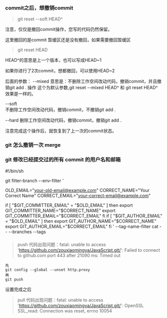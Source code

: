 ### commit之后，想撤销commit
> git reset --soft HEAD^

注意，仅仅是撤回commit操作，您写的代码仍然保留。

这里撤回的是commit 暂缓区还是没有撤回，如果需要撤回暂缓区
> git reset HEAD

HEAD^的意思是上一个版本，也可以写成HEAD~1

如果你进行了2次commit，想都撤回，可以使用HEAD~2

后面的参数：
--mixed 
意思是：不删除工作空间改动代码，撤销commit，并且撤销git add . 操作
这个为默认参数,git reset --mixed HEAD^ 和 git reset HEAD^ 效果是一样的。

--soft  
不删除工作空间改动代码，撤销commit，不撤销git add . 

--hard
删除工作空间改动代码，撤销commit，撤销git add . 

注意完成这个操作后，就恢复到了上一次的commit状态。


### git 怎么撤销一次 merge


### git 修改已经提交过的所有 commit 的用户名和邮箱
#!/bin/sh

git filter-branch --env-filter '

OLD_EMAIL="your-old-email@example.com"
CORRECT_NAME="Your Correct Name"
CORRECT_EMAIL="your-correct-email@example.com"

if [ "$GIT_COMMITTER_EMAIL" = "$OLD_EMAIL" ]
then
    export GIT_COMMITTER_NAME="$CORRECT_NAME"
    export GIT_COMMITTER_EMAIL="$CORRECT_EMAIL"
fi
if [ "$GIT_AUTHOR_EMAIL" = "$OLD_EMAIL" ]
then
    export GIT_AUTHOR_NAME="$CORRECT_NAME"
    export GIT_AUTHOR_EMAIL="$CORRECT_EMAIL"
fi
' --tag-name-filter cat -- --branches --tags



### 
> push 代码出现问题：fatal: unable to access 'https://github.com/zouxiaomingya/JavaScript.git/': Failed to connect to github.com port 443 after 21090 ms: Timed out

```
先
git config --global --unset http.proxy
再
git push 
```

设置完成之后 
> pull 代码出现问题：fatal: unable to access 'https://github.com/zouxiaomingya/JavaScript.git/': OpenSSL SSL_read: Connection was reset, errno 10054
